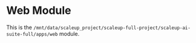 # Web Module

This is the `/mnt/data/scaleup_project/scaleup-full-project/scaleup-ai-suite-full/apps/web` module.